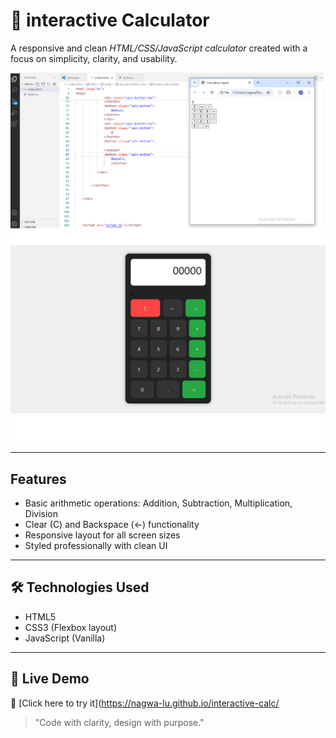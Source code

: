 # 🧮 interactive Calculator

A responsive and clean *HTML/CSS/JavaScript calculator* created with a focus on simplicity, clarity, and usability. 

[![screenshot * Html](1.png)](1.png)
[![screenshot * CSS](2.png)](2.png)

---

##  Features

- Basic arithmetic operations: Addition, Subtraction, Multiplication, Division
- Clear (C) and Backspace (←) functionality
- Responsive layout for all screen sizes
- Styled professionally with clean UI

---

## 🛠 Technologies Used

- HTML5
- CSS3 (Flexbox layout)
- JavaScript (Vanilla)

---

## 🚀 Live Demo


🔗 [Click here to try it](https://nagwa-lu.github.io/interactive-calc/



> "Code with clarity, design with purpose."
